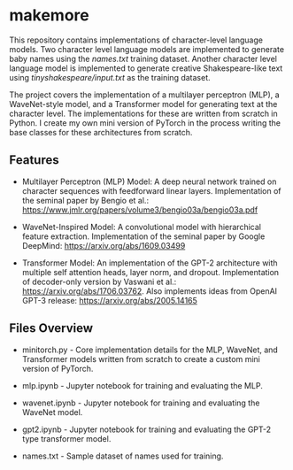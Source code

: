 # makemore

This repository contains implementations of character-level language models. Two character level language models are implemented to generate baby names using the *names.txt* training dataset. Another character level language model is implemented to generate creative Shakespeare-like text using *tinyshakespeare/input.txt* as the training dataset.

The project covers the implementation of a multilayer perceptron (MLP), a WaveNet-style model, and a Transformer model for generating text at the character level. The implementations for these are written from scratch in Python. I create my own mini version of PyTorch in the process writing the base classes for these architectures from scratch.

## Features
- Multilayer Perceptron (MLP) Model: A deep neural network trained on character sequences with feedforward linear layers. Implementation of the seminal paper by Bengio et al.: https://www.jmlr.org/papers/volume3/bengio03a/bengio03a.pdf

- WaveNet-Inspired Model: A convolutional model with hierarchical feature extraction. Implementation of the seminal paper by Google DeepMind: https://arxiv.org/abs/1609.03499

- Transformer Model: An implementation of the GPT-2 architecture with multiple self attention heads, layer norm, and dropout. Implementation of decoder-only version by Vaswani et al.: https://arxiv.org/abs/1706.03762. Also implements ideas from OpenAI GPT-3 release: https://arxiv.org/abs/2005.14165

## Files Overview

- minitorch.py - Core implementation details for the MLP, WaveNet, and Transformer models written from scratch to create a custom mini version of PyTorch.

- mlp.ipynb - Jupyter notebook for training and evaluating the MLP.

- wavenet.ipynb - Jupyter notebook for training and evaluating the WaveNet model.

- gpt2.ipynb - Jupyter notebook for training and evaluating the GPT-2 type transformer model.

- names.txt - Sample dataset of names used for training.


